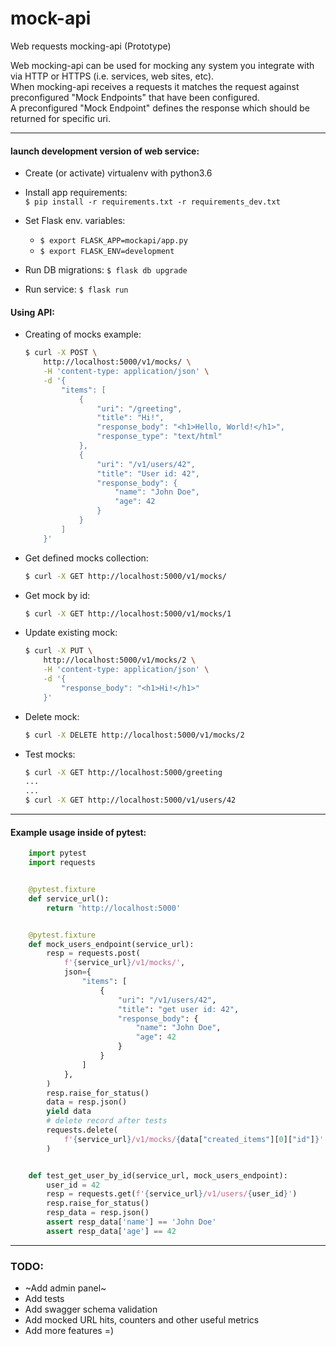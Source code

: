 # mock-api
Web requests mocking-api (Prototype)

Web mocking-api can be used for mocking any system you integrate with via HTTP or HTTPS (i.e. services, web sites, etc).  
When mocking-api receives a requests it matches the request against preconfigured  "Mock Endpoints" that have been configured.  
A preconfigured "Mock Endpoint" defines the response which should be returned for specific uri.

----

#### launch development version of web service:
* Create (or activate) virtualenv with python3.6

* Install app requirements:  
    `$ pip install -r requirements.txt -r requirements_dev.txt`

* Set Flask env. variables: 
    * `$ export FLASK_APP=mockapi/app.py`
    * `$ export FLASK_ENV=development`

* Run DB migrations: `$ flask db upgrade`

* Run service: `$ flask run`

#### Using API:
* Creating of mocks example:
    ```bash
    $ curl -X POST \
        http://localhost:5000/v1/mocks/ \
        -H 'content-type: application/json' \
        -d '{
            "items": [
                {
                    "uri": "/greeting",
                    "title": "Hi!",
                    "response_body": "<h1>Hello, World!</h1>",
                    "response_type": "text/html"
                },
                {
                    "uri": "/v1/users/42",
                    "title": "User id: 42",
                    "response_body": {
                        "name": "John Doe",
                        "age": 42
                    }
                }
            ]
        }'
    ```
* Get defined mocks collection:
    ```bash
    $ curl -X GET http://localhost:5000/v1/mocks/
    ```

* Get mock by id: 
    ```bash
    $ curl -X GET http://localhost:5000/v1/mocks/1
    ```

* Update existing mock: 
    ```bash
    $ curl -X PUT \
        http://localhost:5000/v1/mocks/2 \
        -H 'content-type: application/json' \
        -d '{
            "response_body": "<h1>Hi!</h1>"
        }'
    ```

* Delete mock: 
    ```bash
    $ curl -X DELETE http://localhost:5000/v1/mocks/2
    ```

* Test mocks:
    ```bash
    $ curl -X GET http://localhost:5000/greeting
    ...
    ...
    $ curl -X GET http://localhost:5000/v1/users/42
    ```

----

#### Example usage inside of pytest:
```python
    import pytest
    import requests


    @pytest.fixture
    def service_url():
        return 'http://localhost:5000'


    @pytest.fixture
    def mock_users_endpoint(service_url):
        resp = requests.post(
            f'{service_url}/v1/mocks/',
            json={
                "items": [
                    {
                        "uri": "/v1/users/42",
                        "title": "get user id: 42",
                        "response_body": {
                            "name": "John Doe",
                            "age": 42
                        }
                    }
                ]
            },
        )
        resp.raise_for_status()
        data = resp.json()
        yield data
        # delete record after tests
        requests.delete(
            f'{service_url}/v1/mocks/{data["created_items"][0]["id"]}'
        )


    def test_get_user_by_id(service_url, mock_users_endpoint):
        user_id = 42
        resp = requests.get(f'{service_url}/v1/users/{user_id}')
        resp.raise_for_status()
        resp_data = resp.json()
        assert resp_data['name'] == 'John Doe'
        assert resp_data['age'] == 42

```
----

### TODO:
* ~Add admin panel~
* Add tests
* Add swagger schema validation
* Add mocked URL hits, counters and other useful metrics
* Add more features =)
